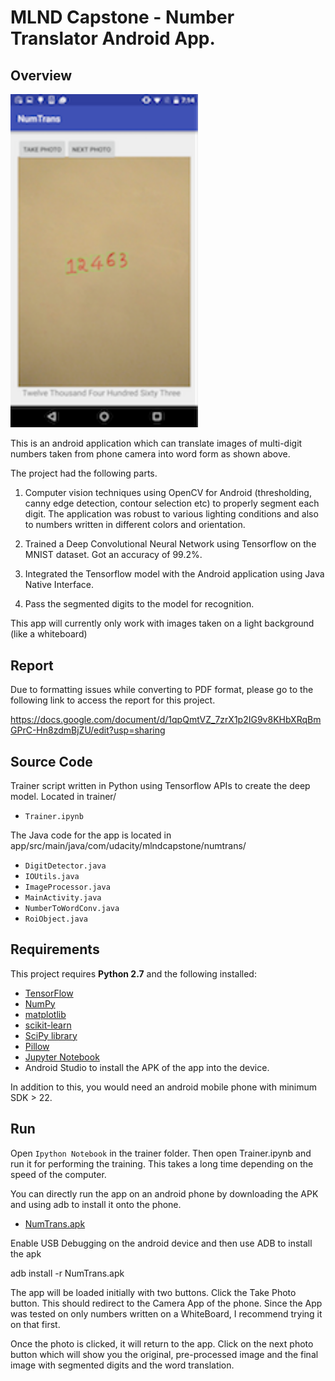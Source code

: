 # MLND Capstone - Number Translator Android App. 

## Overview 

<img src="img1_readme.png" width="300">


This is an android application which can translate images of multi-digit numbers taken from phone camera into word form as shown above. 

The project had the following parts.

1) Computer vision techniques using OpenCV for Android (thresholding, canny edge detection, contour selection etc) to properly segment each digit. The application was robust to various lighting conditions and also to numbers written in different colors and orientation. 

2) Trained a Deep Convolutional Neural Network using Tensorflow on the MNIST dataset. Got an accuracy of 99.2%. 

3) Integrated the Tensorflow model with the Android application using Java Native Interface. 

4) Pass the segmented digits to the model for recognition. 

This app will currently only work with images taken on a light background (like a whiteboard)

## Report 
Due to formatting issues while converting to PDF format, please go to the following link to access the report for this project. 

https://docs.google.com/document/d/1qpQmtVZ_7zrX1p2IG9v8KHbXRqBmGPrC-Hn8zdmBjZU/edit?usp=sharing

## Source Code
Trainer script written in Python using Tensorflow APIs to create the deep model. Located in trainer/
- `Trainer.ipynb`

The Java code for the app is located in
app/src/main/java/com/udacity/mlndcapstone/numtrans/
- `DigitDetector.java`
- `IOUtils.java`
- `ImageProcessor.java`
- `MainActivity.java`
- `NumberToWordConv.java`
- `RoiObject.java`


## Requirements

This project requires **Python 2.7** and the following installed:

- [TensorFlow](http://www.tensorflow.org/)
- [NumPy](http://www.numpy.org/)
- [matplotlib](http://matplotlib.org/)
- [scikit-learn](http://scikit-learn.org/stable/)
- [SciPy library](http://www.scipy.org/scipylib/index.html)
- [Pillow](http://pypi.python.org/pypi/Pillow/)
- [Jupyter Notebook](http://ipython.org/notebook.html)
- Android Studio to install the APK of the app into the device.

In addition to this, you would need an android mobile phone with minimum SDK > 22. 


## Run

Open `Ipython Notebook` in the trainer folder. Then open Trainer.ipynb and run it for performing the training. This takes a long time depending on the speed of the computer.  

You can directly run the app on an android phone by downloading the APK and using adb to install it onto the phone.

- [NumTrans.apk](https://drive.google.com/open?id=0B9YEn7soJLyVVGt0dDh1MFdhdms)

Enable USB Debugging on the android device and then use ADB to install  the apk

adb install -r NumTrans.apk

The app will be loaded initially with two buttons. Click the Take Photo button. This should redirect to the Camera App of the phone.
Since the App was tested on only numbers written on a WhiteBoard, I recommend trying it on that first.  

Once the photo is clicked, it will return to the app. Click on the next photo button which will show you the original, pre-processed image and the final
image with segmented digits and the word translation. 

